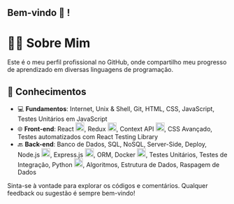## Bem-vindo 👋 !
# 👨‍💻 Sobre Mim

Este é o meu perfil profissional no GitHub, onde compartilho meu progresso de aprendizado em diversas linguagens de programação.

## 🚀 Conhecimentos

- 💻 **Fundamentos**: Internet, Unix & Shell, Git, HTML, CSS, JavaScript, Testes Unitários em JavaScript
- 🌐 **Front-end**: React <img src="https://cdn.icon-icons.com/icons2/2415/PNG/512/react_original_logo_icon_146374.png" width="20" height="20"/>, Redux <img src="https://cdn.icon-icons.com/icons2/2415/PNG/512/redux_original_logo_icon_146365.png" width="20" height="20"/>, Context API <img src="https://cdn.icon-icons.com/icons2/2415/PNG/512/react_context_api_original_logo_icon_146375.png" width="20" height="20"/>, CSS Avançado, Testes automatizados com React Testing Library
- 🔙 **Back-end**: Banco de Dados, SQL, NoSQL, Server-Side, Deploy, Node.js <img src="https://cdn.icon-icons.com/icons2/2107/PNG/512/file_type_node_icon_130301.png" width="20" height="20"/>, Express.js <img src="https://cdn.icon-icons.com/icons2/2107/PNG/512/file_type_express_icon_130509.png" width="20" height="20"/>, ORM, Docker <img src="https://cdn.icon-icons.com/icons2/2107/PNG/512/file_type_docker_icon_130643.png" width="20" height="20"/>, Testes Unitários, Testes de Integração, Python <img src="https://cdn.icon-icons.com/icons2/2107/PNG/512/file_type_python_icon_130221.png" width="20" height="20"/>, Algoritmos, Estrutura de Dados, Raspagem de Dados

Sinta-se à vontade para explorar os códigos e comentários. Qualquer feedback ou sugestão é sempre bem-vindo!
